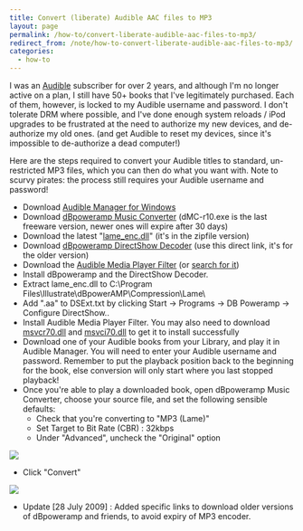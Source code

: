 ```yaml
---
title: Convert (liberate) Audible AAC files to MP3
layout: page
permalink: /how-to/convert-liberate-audible-aac-files-to-mp3/
redirect_from: /note/how-to-convert-liberate-audible-aac-files-to-mp3/
categories:
  - how-to
---
```

I was an [Audible][1] subscriber for over 2 years, and although I'm no longer active on a plan, I still have 50+ books that I've legitimately purchased. Each of them, however, is locked to my Audible username and password. I don't tolerate DRM where possible, and I've done enough system reloads / iPod upgrades to be frustrated at the need to authorize my new devices, and de-authorize my old ones. (and get Audible to reset my devices, since it's impossible to de-authorize a dead computer!)

Here are the steps required to convert your Audible titles to standard, un-restricted MP3 files, which you can then do what you want with. Note to scurvy pirates: the process still requires your Audible username and password!<!--more-->

  * Download [Audible Manager for Windows][2]
  * Download [dBpoweramp Music Converter][3] (dMC-r10.exe is the last freeware version, newer ones will expire after 30 days)
  * Download the latest "[lame_enc.dll][4]" (it's in the zipfile version)
  * Download [dBpoweramp DirectShow Decoder][5] (use this direct link, it's for the older version)
  * Download the [Audible Media Player Filter][6] (or [search for it][7])
  * Install dBpoweramp and the DirectShow Decoder.
  * Extract lame_enc.dll to C:\Program Files\Illustrate\dBpowerAMP\Compression\Lame\
  * Add ".aa" to DSExt.txt by clicking Start -> Programs -> DB Poweramp -> Configure DirectShow..
  * Install Audible Media Player Filter. You may also need to download [msvcr70.dll][8] and [msvci70.dll][9] to get it to install successfully
  * Download one of your Audible books from your Library, and play it in Audible Manager. You will need to enter your Audible username and password. Remember to put the playback position back to the beginning for the book, else conversion will only start where you last stopped playback!
  * Once you're able to play a downloaded book, open dBpoweramp Music Converter, choose your source file, and set the following sensible defaults:
      * Check that you're converting to "MP3 (Lame)"
      * Set Target to Bit Rate (CBR) : 32kbps
      * Under "Advanced", uncheck the "Original" option<figure id="attachment_1112" style="width: 300px;" class="wp-caption aligncenter">


![](http://www.funkypenguin.co.nz/wp-content/uploads/2009/01/TinyXP-Rev08-1-300x150.jpg)

  * Click "Convert"

![](http://www.funkypenguin.co.nz/wp-content/uploads/2009/01/TinyXP-Rev08-300x138.jpg)


  * Update [28 July 2009] : Added specific links to download older versions of dBpoweramp and friends, to avoid expiry of MP3 encoder.

 [1]: http://www.audible.com
 [2]: http://www.audible.com/software/
 [3]: http://web.archive.org/web/20110224225448/http://afewbeers.com/stuff/programs/dMC-r10.exe "dBpoweramp Music Converter"
 [4]: http://lame.buanzo.com.ar/ "Latest lame_enc.dll"
 [5]: http://www.dbpoweramp.com/codecs/dBpowerAMP-codec-DirectShowDecoder.exe "dBpoweramp DirectShow Decoder"
 [6]: http://www.coolutils.com/Downloads/AudibleMediaPlayerFilter.exe "Audible Media Player Filter"
 [7]: http://www.google.co.nz/search?q=AudibleMediaPlayerFilter.exe
 [8]: http://www.google.co.nz/search?q=msvcr70.dll
 [9]: http://www.google.co.nz/search?q=msvci70.dll
